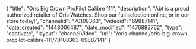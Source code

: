 {
    "title": "Oris Big Crown ProPilot Calibre 111",
    "description": "Abt is a proud authorized retailer of Oris Watches. Shop our full selection online, or in our store today!",
    "channelid": "70108363",
    "videoid": "69887141",
    "date_created": "1448006487",
    "date_modified": "1476893762",
    "type": "captivate",
    "layout": "channelVideo",
    "url": "\/oris-channel\/oris-big-crown-propilot-calibre-111\/70108363-69887141"
}
